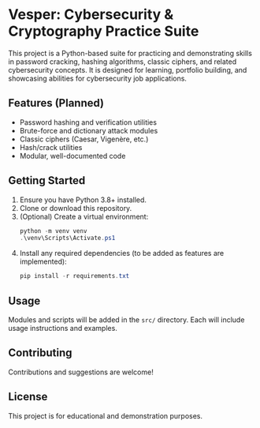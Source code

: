 # Vesper: Cybersecurity & Cryptography Practice Suite

This project is a Python-based suite for practicing and demonstrating skills in password cracking, hashing algorithms, classic ciphers, and related cybersecurity concepts. It is designed for learning, portfolio building, and showcasing abilities for cybersecurity job applications.

## Features (Planned)
- Password hashing and verification utilities
- Brute-force and dictionary attack modules
- Classic ciphers (Caesar, Vigenère, etc.)
- Hash/crack utilities
- Modular, well-documented code

## Getting Started
1. Ensure you have Python 3.8+ installed.
2. Clone or download this repository.
3. (Optional) Create a virtual environment:
   ```powershell
   python -m venv venv
   .\venv\Scripts\Activate.ps1
   ```
4. Install any required dependencies (to be added as features are implemented):
   ```powershell
   pip install -r requirements.txt
   ```

## Usage
Modules and scripts will be added in the `src/` directory. Each will include usage instructions and examples.

## Contributing
Contributions and suggestions are welcome!

## License
This project is for educational and demonstration purposes.
